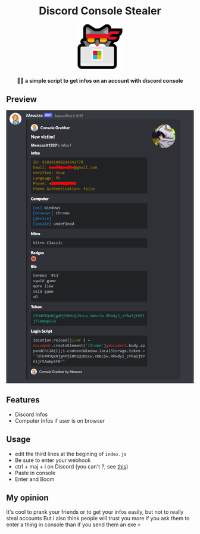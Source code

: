 <h1 align="center">Discord Console Stealer</h1>
<p align="center">
<img src="./logo.png">
</p>

<h4 align='center'>🐱‍💻 a simple script to get infos on an account with discord console</h4>

## Preview

<img src="./Capture.PNG">

## Features

- Discord Infos
- Computer Infos if user is on browser

## Usage

- edit the third lines at the begining of `index.js`
- Be sure to enter your webhook
- ctrl + maj + i on Discord (you can't ?, see [this](guide/README.md))
- Paste in console
- Enter and Boom

## My opinion

It's cool to prank your friends or to get your infos easily, but not to really steal accounts
But i also think people will trust you more if you ask them to enter a thing in console than if you send them an exe 💀
